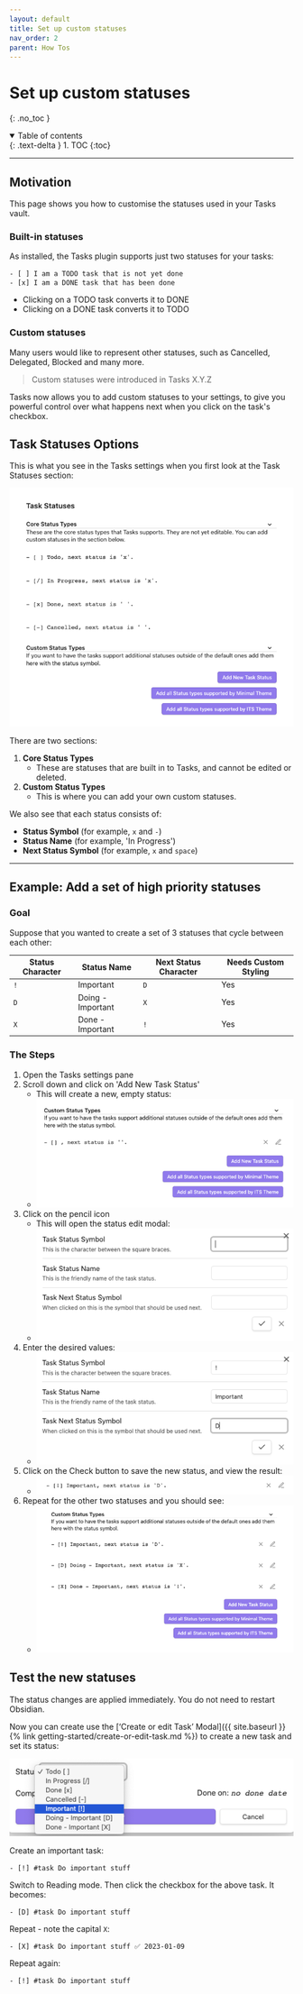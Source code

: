 ```yaml
---
layout: default
title: Set up custom statuses
nav_order: 2
parent: How Tos
---
```


# Set up custom statuses

{: .no_toc }

<details open markdown="block">
  <summary>
    Table of contents
  </summary>
  {: .text-delta }
1. TOC
{:toc}
</details>

---

## Motivation

This page shows you how to customise the statuses used in your Tasks vault.

### Built-in statuses

As installed, the Tasks plugin supports just two statuses for your tasks:

```text
- [ ] I am a TODO task that is not yet done
- [x] I am a DONE task that has been done
```

- Clicking on a TODO task converts it to DONE
- Clicking on a DONE task converts it to TODO

### Custom statuses

Many users would like to represent other statuses, such as Cancelled, Delegated, Blocked and many more.

> Custom statuses were introduced in Tasks X.Y.Z

Tasks now allows you to add custom statuses to your settings, to give you powerful control over what happens next when you click on the task's checkbox.

## Task Statuses Options

This is what you see in the Tasks settings when you first look at the Task Statuses section:

![Initial Task Statuses Options](../images/settings-custom-statuses-initial.png)

There are two sections:

1. **Core Status Types**
    - These are statuses that are built in to Tasks, and cannot be edited or deleted.
2. **Custom Status Types**
    - This is where you can add your own custom statuses.

We also see that each status consists of:

- **Status Symbol** (for example, `x` and  `-`)
- **Status Name** (for example, 'In Progress')
- **Next Status Symbol** (for example, `x` and `space`)

---

## Example: Add a set of high priority statuses

### Goal

Suppose that you wanted to create a set of 3 statuses that cycle between each other:

<!-- placeholder to force blank line before table --> <!-- include: DocsSamplesForStatuses.test.DefaultStatuses_important-cycle.approved.md -->

| Status Character    | Status Name | Next Status Character | Needs Custom Styling |
| ------------------- | ----------- | --------------------- | -------------------- |
| `!` | Important | `D` | Yes |
| `D` | Doing - Important | `X` | Yes |
| `X` | Done - Important | `!` | Yes |

<!-- placeholder to force blank line after table --> <!-- endInclude -->

### The Steps

1. Open the Tasks settings pane
1. Scroll down and click on 'Add New Task Status'
    - This will create a new, empty status:
    - ![Settings after adding a new empty status](../images/settings-custom-statuses-added-1.png)
1. Click on the pencil icon
    - This will open the status edit modal:
    - ![The modal for editing statuses](../images/settings-custom-statuses-dialog-1.png)
1. Enter the desired values:
    - ![Enter the values for our new status](../images/settings-custom-statuses-dialog-2.png)
1. Click on the Check button to save the new status, and view the result:
    - ![After saving the values for the new status](../images/settings-custom-statuses-added.png)
1. Repeat for the other two statuses and you should see:
    - ![After adding the other two new statuses](../images/settings-custom-statuses-important-loop-added.png)

## Test the new statuses

The status changes are applied immediately. You do not need to restart Obsidian.

Now you can create use the [‘Create or edit Task’ Modal]({{ site.baseurl }}{% link getting-started/create-or-edit-task.md %}) to create a new task and set its status:

![Task edit modal shows new statuses immediately](../images/modal-showing-new-statuses.png)

Create an important task:

```text
- [!] #task Do important stuff
```

Switch to Reading mode.
Then click the checkbox for the above task.
It becomes:

```text
- [D] #task Do important stuff
```

Repeat - note the capital `X`:

```text
- [X] #task Do important stuff ✅ 2023-01-09
```

Repeat again:

```text
- [!] #task Do important stuff
```

